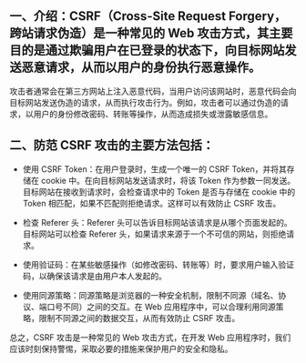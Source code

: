 <!--
 * @Description: 
 * @Author: 曹俊
 * @Date: 2023-03-27 20:03:00
 * @LastEditors: 曹俊
 * @LastEditTime: 2023-03-27 20:04:49
-->
## 一、介绍：CSRF（Cross-Site Request Forgery，跨站请求伪造）是一种常见的 Web 攻击方式，其主要目的是通过欺骗用户在已登录的状态下，向目标网站发送恶意请求，从而以用户的身份执行恶意操作。

攻击者通常会在第三方网站上注入恶意代码，当用户访问该网站时，恶意代码会向目标网站发送伪造的请求，从而执行攻击行为。例如，攻击者可以通过伪造的请求，以用户的身份修改密码、转账等操作，从而造成损失或泄露敏感信息。

## 二、防范 CSRF 攻击的主要方法包括：

- 使用 CSRF Token：在用户登录时，生成一个唯一的 CSRF Token，并将其存储在 cookie 中。在向目标网站发送请求时，将该 Token 作为参数一同发送。目标网站在接收到请求时，会检查请求中的 Token 是否与存储在 cookie 中的 Token 相匹配，如果不匹配则拒绝请求。这样可以有效防止 CSRF 攻击。

- 检查 Referer 头：Referer 头可以告诉目标网站该请求是从哪个页面发起的。目标网站可以检查 Referer 头，如果请求来源于一个不可信的网站，则拒绝请求。

- 使用验证码：在某些敏感操作（如修改密码、转账等）时，要求用户输入验证码，以确保该请求是由用户本人发起的。

- 使用同源策略：同源策略是浏览器的一种安全机制，限制不同源（域名、协议、端口号不同）之间的交互。在 Web 应用程序中，可以合理利用同源策略，限制不同源之间的数据交互，从而有效防止 CSRF 攻击。

总之，CSRF 攻击是一种常见的 Web 攻击方式，在开发 Web 应用程序时，我们应该时刻保持警惕，采取必要的措施来保护用户的安全和隐私。